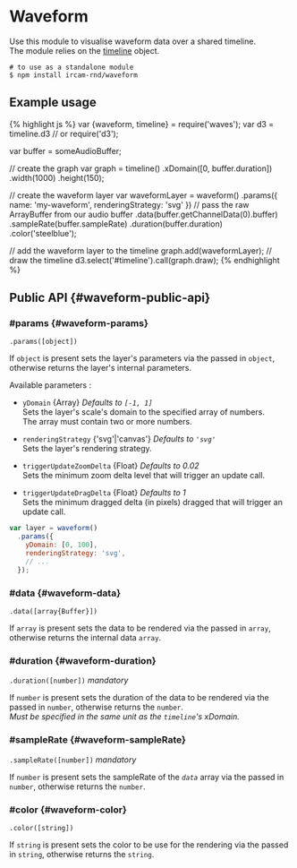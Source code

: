 ---
---

# Waveform

Use this module to visualise waveform data over a shared timeline.  
The module relies on the [timeline](https://github.com/Ircam-RnD/timeLine) object.

~~~
# to use as a standalone module
$ npm install ircam-rnd/waveform
~~~

<!-- _A working demo for this module can be found [here](#)_ -->

## Example usage

{% highlight js %}
var {waveform, timeline} = require('waves');
var d3 = timeline.d3 // or require('d3');

var buffer = someAudioBuffer;

// create the graph
var graph = timeline()
  .xDomain([0, buffer.duration])
  .width(1000)
  .height(150);
  
// create the waveform layer
var waveformLayer = waveform()
  .params({ name: 'my-waveform', renderingStrategy: 'svg' })
  // pass the raw ArrayBuffer from our audio buffer
  .data(buffer.getChannelData(0).buffer)
  .sampleRate(buffer.sampleRate)
  .duration(buffer.duration)
  .color('steelblue');

// add the waveform layer to the timeline
graph.add(waveformLayer);
// draw the timeline
d3.select('#timeline').call(graph.draw);
{% endhighlight %}


## Public API {#waveform-public-api}


### #params {#waveform-params}

`.params([object])`

If `object` is present sets the layer's parameters via the passed in `object`, otherwise returns the layer's internal parameters.  

Available parameters :

* `yDomain` {Array} _Defaults to `[-1, 1]`_  
  Sets the layer's scale's domain to the specified array of numbers.  
  The array must contain two or more numbers.  

* `renderingStrategy` {'svg'|'canvas'} _Defaults to `'svg'`_  
  Sets the layer's rendering strategy.  

* `triggerUpdateZoomDelta` {Float} _Defaults to 0.02_  
  Sets the minimum zoom delta level that will trigger an update call.  

* `triggerUpdateDragDelta` {Float} _Defaults to 1_  
  Sets the minimum dragged delta (in pixels) dragged that will trigger an update call.

~~~javascript
var layer = waveform()
  .params({
    yDomain: [0, 100],
    renderingStrategy: 'svg',
    // ...
  });
~~~ 


### #data {#waveform-data}

`.data([array{Buffer}])`

If `array` is present sets the data to be rendered via the passed in `array`, otherwise returns the internal data `array`.


### #duration {#waveform-duration}

`.duration([number])` _mandatory_

If `number` is present sets the duration of the data to be rendered via the passed in `number`, otherwise returns the `number`.  
_Must be specified in the same unit as the `timeline`'s xDomain._


### #sampleRate {#waveform-sampleRate}

`.sampleRate([number])`   _mandatory_ 

If `number` is present sets the sampleRate of the _`data`_ array via the passed in `number`, otherwise returns the `number`.


### #color {#waveform-color}

`.color([string])`

If `string` is present sets the color to be use for the rendering via the passed in `string`, otherwise returns the `string`.



















